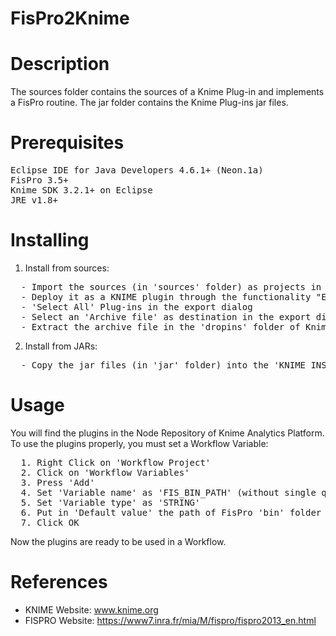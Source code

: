 # FisPro2Knime

# Description
The sources folder contains the sources of a Knime Plug-in and implements a FisPro routine.
The jar folder contains the Knime Plug-ins jar files.

# Prerequisites
<pre>
Eclipse IDE for Java Developers 4.6.1+ (Neon.1a)
FisPro 3.5+
Knime SDK 3.2.1+ on Eclipse
JRE v1.8+
</pre>

# Installing
1. Install from sources:
<pre>
  - Import the sources (in 'sources' folder) as projects in Eclipse IDE
  - Deploy it as a KNIME plugin through the functionality "Export deployable plugins and fragments" in the Eclipse environment
  - 'Select All' Plug-ins in the export dialog
  - Select an 'Archive file' as destination in the export dialog
  - Extract the archive file in the 'dropins' folder of Knime Analytics Platform installation directory
</pre>

2. Install from JARs:
<pre>
  - Copy the jar files (in 'jar' folder) into the 'KNIME_INSTALLATION_FOLDER/dropins/plugins/'
</pre>

# Usage
You will find the plugins in the Node Repository of Knime Analytics Platform.
To use the plugins properly, you must set a Workflow Variable:
<pre>
  1. Right Click on 'Workflow Project'
  2. Click on 'Workflow Variables'
  3. Press 'Add'
  4. Set 'Variable name' as 'FIS_BIN_PATH' (without single quote)
  5. Set 'Variable type' as 'STRING'
  6. Put in 'Default value' the path of FisPro 'bin' folder
  7. Click OK
</pre>
Now the plugins are ready to be used in a Workflow.

# References
* KNIME Website: <a href="www.knime.org">www.knime.org</a>
* FISPRO Website: <a href="https://www7.inra.fr/mia/M/fispro/fispro2013_en.html">https://www7.inra.fr/mia/M/fispro/fispro2013_en.html</a>
